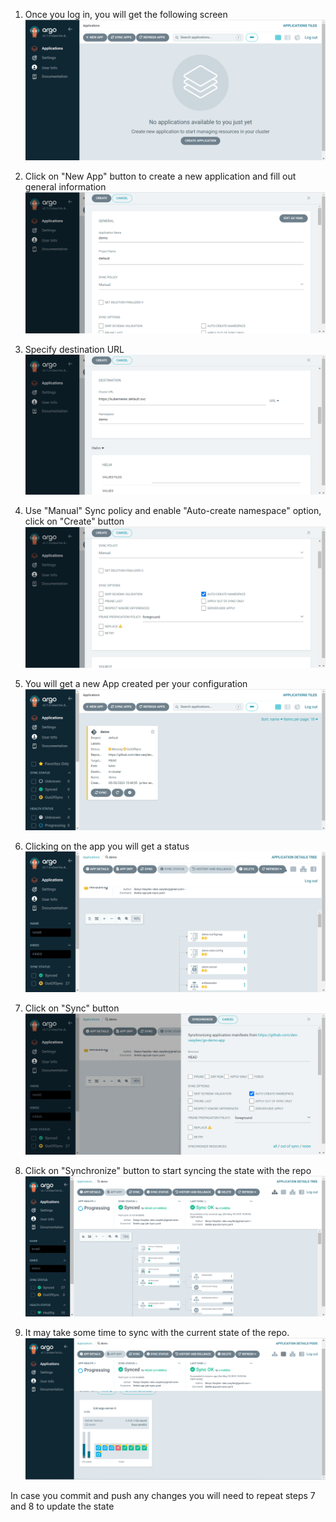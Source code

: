 1. Once you log in, you will get the following screen
![image](screenshots/1.%20Login.png)

2. Click on "New App" button to create a new application and fill out general information
![image](screenshots/2.%20General.png)

3. Specify destination URL
![image](screenshots/3.%20Destination.png)

4. Use "Manual" Sync policy and enable "Auto-create namespace" option, click on "Create" button
![image](screenshots/4.%20Sync%20Policy.png)

5. You will get a new App created per your configuration
![image](screenshots/5.%20Created.png)

6. Clicking on the app you will get a status
![image](screenshots/6.%20Applications.png)

7. Click on "Sync" button
![image](screenshots/7.%20Synchronize.png)

8. Click on "Synchronize" button to start syncing the state with the repo
![image](screenshots/8.%20Sync%20Status.png)

9. It may take some time to sync with the current state of the repo. 
![image](screenshots/9.%20Pods%20Status.png)

In case you commit and push any changes you will need to repeat steps 7 and 8 to update the state
